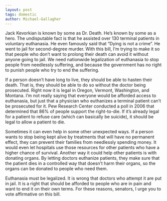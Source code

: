 ```yaml
---
layout: post
tags: domestic
author: Michael-Gallagher
---
```

Jack Kevorkian is known by some as Dr. Death.  He’s known by some as a hero.  The undisputable fact is that he assisted over 130 terminal patients in voluntary euthanasia.  He even famously said that “Dying is not a crime”.  He went to jail for second-degree murder.  With this bill, I’m trying to make it so that people who don’t want to prolong their death can avoid it without anyone going to jail.  We need nationwide legalization of euthanasia to stop people from needlessly suffering, and because the government has no right to punish people who try to end the suffering.

If a person doesn’t have long to live, they should be able to hasten their death.  That is, they should be able to do so without the doctor being prosecuted.  Right now it is legal in Oregon, Vermont, Washington, and Montana.  I’m not really saying that everyone would be afforded access to euthanasia, but just that a physician who euthanizes a terminal patient can’t be prosecuted for it.  Pew Research Center conducted a poll in 2006 that determined that 86% of people support the right-to-die.  If it’s already legal for a patient to refuse care (which can basically be suicide), it should be legal to allow a patient to die. 

Sometimes it can even help in some other unexpected ways.  If a person wants to stop being kept alive by treatments that will have no permanent effect, they can prevent their families from needlessly spending money.  It would even let hospitals use those resources for other patients who have a higher chance of survival.  Another way it could help other patients is with donating organs.  By letting doctors euthanize patients, they make sure that the patient dies in a controlled way that doesn’t harm their organs, so the organs can be donated to people who need them.

Euthanasia must be legalized.  It is wrong that doctors who attempt it are put in jail.  It is a right that should be afforded to people who are in pain and want to end it on their own terms.  For these reasons, senators, I urge you to vote affirmative on this bill.

